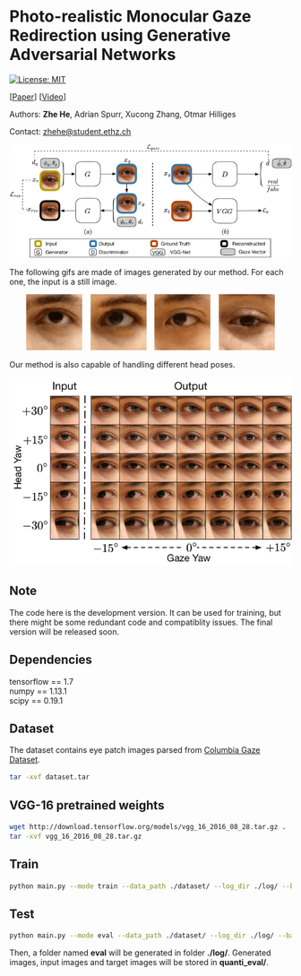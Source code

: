 # Photo-realistic Monocular Gaze Redirection using Generative Adversarial Networks

[![License: MIT](https://img.shields.io/badge/License-MIT-yellow.svg)](https://opensource.org/licenses/MIT)

[[Paper](https://arxiv.org/abs/1903.12530)] [[Video](https://youtu.be/SJBb9t6KmDY)]

Authors: **Zhe He**, Adrian Spurr, Xucong Zhang, Otmar Hilliges

Contact: zhehe@student.ethz.ch

<p align="center">
  <img src="/imgs/framework.jpg">
</p>

The following gifs are made of images generated by our method. For each one, the input is a still image.

<p align="center">
<img src="/imgs/circle.gif" width="100" height="100" /> &ensp; <img src="/imgs/zed.gif" width="100" height="100" /> &ensp; <img src="/imgs/horizontal.gif" width="100" height="100" /> &ensp; <img src="/imgs/vertical.gif" width="100" height="100" />
</p>

Our method is also capable of handling different head poses.

<p align="center">
  <img src="/imgs/headpose.jpg">
</p>

## Note

The code here is the development version. It can be used for training, but there might be some redundant code and compatiblity issues. The final version will be released soon.

## Dependencies

 tensorflow == 1.7  
 numpy == 1.13.1  
 scipy == 0.19.1  

## Dataset

The dataset contains eye patch images parsed from [Columbia Gaze Dataset](http://www.cs.columbia.edu/~brian/projects/columbia_gaze.html).

```Bash
tar -xvf dataset.tar
```

## VGG-16 pretrained weights

```Bash
wget http://download.tensorflow.org/models/vgg_16_2016_08_28.tar.gz .
tar -xvf vgg_16_2016_08_28.tar.gz
```

## Train

```Bash
python main.py --mode train --data_path ./dataset/ --log_dir ./log/ --batch_size 32 --vgg_path ./vgg_16.ckpt
```

## Test

```Bash
python main.py --mode eval --data_path ./dataset/ --log_dir ./log/ --batch_size 21
```

Then, a folder named **eval** will be generated in folder **./log/**. Generated images, input images and target images will be stored in **quanti_eval/**.
